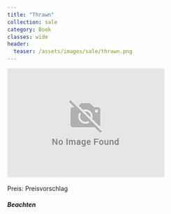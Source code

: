 ```yaml
---
title: "Thrawn"
collection: sale
category: Book
classes: wide
header: 
  teaser: /assets/images/sale/thrawn.png
---
```




<img src="/assets/images/sale/thrawn.png" alt="Thrawn">

Preis: Preisvorschlag

##### Beachten

